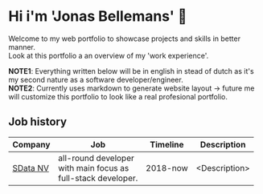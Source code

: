 
# Hi i'm 'Jonas Bellemans' 👋
Welcome to my web portfolio to showcase projects and skills in better manner. <br/> Look at this portfolio a an overview of my 'work experience'.

**NOTE1**: Everything written below will be in english in stead of dutch as it's my second nature as a software developer/engineer. <br/>
**NOTE2**: Currently uses markdown to generate website layout -> future me will customize this portfolio to look like a real profesional portfolio. <br/>

## Job history

| Company | Job | Timeline | Description |
| ------- | --- | -------- | ----------- |
| [SData NV](https://www.s-data.be/) | all-round developer <br/> with main focus  as <br/>full-stack developer. | 2018-now | &lt;Description&gt; |

